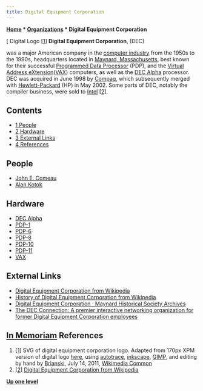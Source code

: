 ```yaml
---
title: Digital Equipment Corporation
---
```

**[Home](Home "Home") * [Organizations](Organizations "Organizations") * Digital Equipment Corporation**

\[ Digital Logo <a id="cite-note-1" href="#cite-ref-1">[1]</a>
**Digital Equipment Corporation**, (DEC)

was a major American company in the [computer industry](https://en.wikipedia.org/wiki/Computer_industry) from the 1950s to the 1990s, headquarters located in [Maynard, Massachusetts](https://en.wikipedia.org/wiki/Maynard,_Massachusetts), best known for their successful [Programmed Data Processor](https://en.wikipedia.org/wiki/Programmed_Data_Processor) (PDP), and the [Virtual Address eXtension](https://en.wikipedia.org/wiki/VAX)([VAX](VAX "VAX")) computers, as well as the [DEC Alpha](DEC_Alpha "DEC Alpha") processor. DEC was acquired in June 1998 by [Compaq](https://en.wikipedia.org/wiki/Compaq), which subsequently merged with [Hewlett-Packard](https://en.wikipedia.org/wiki/Hewlett-Packard) (HP) in May 2002. Some parts of DEC, notably the compiler business, were sold to [Intel](Intel "Intel") <a id="cite-note-2" href="#cite-ref-2">[2]</a>.

## Contents

- [1 People](#people)
- [2 Hardware](#hardware)
- [3 External Links](#external-links)
- [4 References](#references)

## People

- [John E. Comeau](John_E._Comeau "John E. Comeau")
- [Alan Kotok](Alan_Kotok "Alan Kotok")

## Hardware

- [DEC Alpha](DEC_Alpha "DEC Alpha")
- [PDP-1](PDP-1 "PDP-1")
- [PDP-6](PDP-6 "PDP-6")
- [PDP-8](PDP-8 "PDP-8")
- [PDP-10](PDP-10 "PDP-10")
- [PDP-11](PDP-11 "PDP-11")
- [VAX](VAX "VAX")

## External Links

- [Digital Equipment Corporation from Wikipedia](https://en.wikipedia.org/wiki/Digital_Equipment_Corporation)
- [History of Digital Equipment Corporation from Wikipedia](https://en.wikipedia.org/wiki/History_of_Digital_Equipment_Corporation)
- [Digital Equipment Corporation · Maynard Historical Society Archives](http://collection.maynardhistory.org/collections/show/9)
- [The DEC Connection: A premier interactive networking organization for former Digital Equipment Corporation employees](http://www.decconnection.org/index.html)

## [In Memoriam](http://www.decconnection.org/memorials.htm) References

1. <a id="cite-ref-1" href="#cite-note-1">[1]</a> SVG of digital equipment corporation logo. Adapted from 170px XPM version of digital logo [here](http://www.vaxination.ca/vms/alpha/index.html), using [autotrace](http://autotrace.sourceforge.net/index.html), [inkscape](https://en.wikipedia.org/wiki/Inkscape), [GIMP](https://en.wikipedia.org/wiki/GIMP), and editing by hand by [Brianski](https://commons.wikimedia.org/wiki/User:Brianski), July 14, 2011, [Wikimedia Common](https://en.wikipedia.org/wiki/Wikimedia_Commons)
1. <a id="cite-ref-2" href="#cite-note-2">[2]</a> [Digital Equipment Corporation from Wikipedia](https://en.wikipedia.org/wiki/Digital_Equipment_Corporation)

**[Up one level](Organizations "Organizations")**

